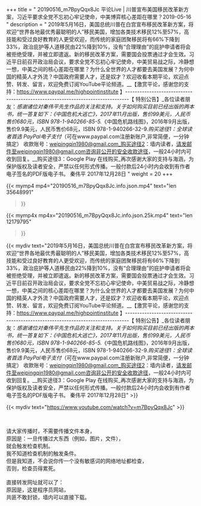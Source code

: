 +++
title = " 20190516_m7BpyQqx8Jc 平论Live | 川普宣布美国移民改革新方案，习近平要求全党不忘初心牢记使命，中美博弈核心差距在哪里？2019-05-16 "
description = " 2019年5月16日，美国总统川普在白宫宣布移民改革新方案，将欢迎“世界各地最优秀最聪明的人”移民美国，增加各类技术移民12%至57%，高技能和受过良好教育的人更受欢迎，而传统的家庭团聚移民将有66%下降到33%，政治庇护等人道移民由22%降到10%，没有“合理理由”的庇护申请者将会被拒绝受理，并被立即遣返。新的移民改革方案，需要国会投票通过才会生效。习近平日前召开政治局会议，要求全党不忘初心牢记使命，中美贸易战之际，冷静想一想，中美之间的核心差距在哪里？为什么全世界的人才都要去美国发展？为何中国的精英人才外流？中国政府需要人才，还是奴才？欢迎收看本期平论，欢迎点赞、转发、留言，欢迎免费订阅YouTube平论频道。__【激赏平论，感谢您的支持：https://www.paypal.me/highpointinstitute 】_-------------------------------------------------------------------------------_【 特别公告】_各位读者朋友：_感谢诸位对秦伟平先生作品的关注和支持。_关于如何购买目前已经出版的两本书，统一答复如下：_《中国危机大逃亡》，2017年11月出版，售价99美元，人民币售价680元，ISBN 978-1-940266-85-5._《中国危机路线图》，2016年9月出版，售价9.9美元，人民币售价68元，ISBN 978-1-940266-32-9._购买途径1：全球读者首选 PayPal电子支付_（可在www.paypal.com注册新账户,非常简便，一分钟搞定）     收款账号：weipingqin1980@gmail.com_购买途径2：墙内读者，请发邮件至weipingqin1980@gmail.com咨询非公开的安全收款途径，一般24小时内可收到回复。__购买途径3：Google Play 在线购买_再次感谢大家的支持与海涵，为保护版权及读者安全，严禁以任何形式传播。一般付款后24小时内会收到有作者电子签名的PDF版电子书。     秦伟平     2017年12月28日 "
weight = 20
+++

{{< mymp4 mp4="20190516_m7BpyQqx8Jc.info.json.mp4" 
text="len 35648991"
>}}

{{< mymp4x  mp4x="20190516_m7BpyQqx8Jc.info.json.25k.mp4"
text="len 12179795"
>}}


{{< mydiv text="2019年5月16日，美国总统川普在白宫宣布移民改革新方案，将欢迎“世界各地最优秀最聪明的人”移民美国，增加各类技术移民12%至57%，高技能和受过良好教育的人更受欢迎，而传统的家庭团聚移民将有66%下降到33%，政治庇护等人道移民由22%降到10%，没有“合理理由”的庇护申请者将会被拒绝受理，并被立即遣返。新的移民改革方案，需要国会投票通过才会生效。习近平日前召开政治局会议，要求全党不忘初心牢记使命，中美贸易战之际，冷静想一想，中美之间的核心差距在哪里？为什么全世界的人才都要去美国发展？为何中国的精英人才外流？中国政府需要人才，还是奴才？欢迎收看本期平论，欢迎点赞、转发、留言，欢迎免费订阅YouTube平论频道。__【激赏平论，感谢您的支持：https://www.paypal.me/highpointinstitute 】_-------------------------------------------------------------------------------_【 特别公告】_各位读者朋友：_感谢诸位对秦伟平先生作品的关注和支持。_关于如何购买目前已经出版的两本书，统一答复如下：_《中国危机大逃亡》，2017年11月出版，售价99美元，人民币售价680元，ISBN 978-1-940266-85-5._《中国危机路线图》，2016年9月出版，售价9.9美元，人民币售价68元，ISBN 978-1-940266-32-9._购买途径1：全球读者首选 PayPal电子支付_（可在www.paypal.com注册新账户,非常简便，一分钟搞定）     收款账号：weipingqin1980@gmail.com_购买途径2：墙内读者，请发邮件至weipingqin1980@gmail.com咨询非公开的安全收款途径，一般24小时内可收到回复。__购买途径3：Google Play 在线购买_再次感谢大家的支持与海涵，为保护版权及读者安全，严禁以任何形式传播。一般付款后24小时内会收到有作者电子签名的PDF版电子书。     秦伟平     2017年12月28日" >}}
<br>

{{< mydiv text="https://www.youtube.com/watch?v=m7BpyQqx8Jc" >}}


<br>

请大家传播时，不需要传播文件本身，<br>
原因是：一旦传播过大东西（例如，图片，文件），<br>
就会触发检查机制。<br>
我不知道检查机制的触发条件。<br>
但是我知道，不会说你传一个没有敏感词的网络地址都检查，<br>
否则，检查员得累死。<br><br>
直接转发网址就可以了：<br>
原因是，这是程序员网站，<br>
共匪不敢封锁，墙内可以直接下载。


